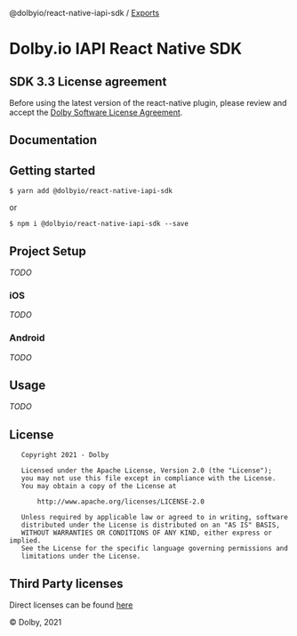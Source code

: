 @dolbyio/react-native-iapi-sdk / [Exports](modules.md)

# Dolby.io IAPI React Native SDK

## SDK 3.3 License agreement

Before using the latest version of the react-native plugin, please review and accept the [Dolby Software License Agreement](https://github.com/voxeet/voxeet-sdk-android/blob/main/LICENSE).

## Documentation

## Getting started

`$ yarn add @dolbyio/react-native-iapi-sdk`

or

`$ npm i @dolbyio/react-native-iapi-sdk --save`

## Project Setup

_TODO_

### iOS

_TODO_

### Android

_TODO_

## Usage

_TODO_

## License

```
   Copyright 2021 - Dolby

   Licensed under the Apache License, Version 2.0 (the "License");
   you may not use this file except in compliance with the License.
   You may obtain a copy of the License at

       http://www.apache.org/licenses/LICENSE-2.0

   Unless required by applicable law or agreed to in writing, software
   distributed under the License is distributed on an "AS IS" BASIS,
   WITHOUT WARRANTIES OR CONDITIONS OF ANY KIND, either express or implied.
   See the License for the specific language governing permissions and
   limitations under the License.
```

## Third Party licenses

Direct licenses can be found [here](./LICENSES.md)

© Dolby, 2021
